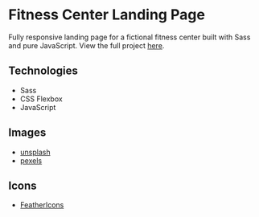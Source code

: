 # Fitness Center Landing Page
Fully responsive landing page for a fictional fitness center built with Sass and pure JavaScript. View the full project [here](https://nadinejuraschek.github.io/Vereinshomepage/).

## Technologies
* Sass
* CSS Flexbox
* JavaScript

## Images
* [unsplash](https://unsplash.com/)
* [pexels](https://www.pexels.com/)

## Icons
* [FeatherIcons](https://feathericons.com/)
